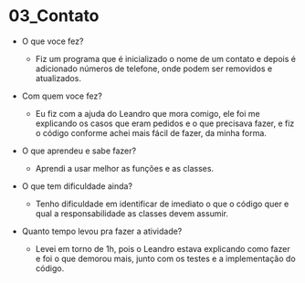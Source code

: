 # 03_Contato
-	O que voce fez?

    * Fiz um programa que é inicializado o nome de um contato e depois é adicionado números de telefone, onde podem ser removidos e atualizados. 

-	Com quem voce fez?

    * Eu fiz com a ajuda do Leandro que mora comigo, ele foi me explicando os casos que eram pedidos e o que precisava fazer, e fiz o código conforme achei mais fácil de fazer, da minha forma.
-	O que aprendeu e sabe fazer?

    * Aprendi a usar melhor as funções e as classes.

-	O que tem dificuldade ainda?

    * Tenho dificuldade em identificar de imediato o que o código quer e qual a responsabilidade as classes devem assumir.

-	Quanto tempo levou pra fazer a atividade?

    * Levei em torno de 1h, pois o Leandro estava explicando como fazer e foi o que demorou mais, junto com os testes e a implementação do código.